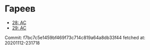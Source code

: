 # Гареев
- [28: AC](28.md)
- [29: AC](29.md)

Commit: f7bc7c5e1459bf469f73c714c819a64a8db33f44
 fetched at: 20201112-231718
